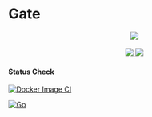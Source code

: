 # Gate

<p align="center">
	<img src="http://cresenity.com/application/crweb/default/media/img/favico-apple.png">
	<br><br>
	<a href="https://hub.docker.com/repository/docker/haristhohir/gate">
		<img src="https://img.shields.io/docker/stars/haristhohir/gate.svg?style=for-the-badge">
	</a>
	<a href="https://hub.docker.com/repository/docker/haristhohir/gate">
		<img src="https://img.shields.io/docker/pulls/haristhohir/gate.svg?style=for-the-badge">
	</a>
</p>

#### Status Check
<p align="center">
	
[![Docker Image CI](https://github.com/cresenity/gate/actions/workflows/docker-image.yml/badge.svg)](https://github.com/cresenity/gate/actions/workflows/docker-image.yml)

[![Go](https://github.com/cresenity/gate/actions/workflows/go.yml/badge.svg)](https://github.com/cresenity/gate/actions/workflows/go.yml)
</p>
